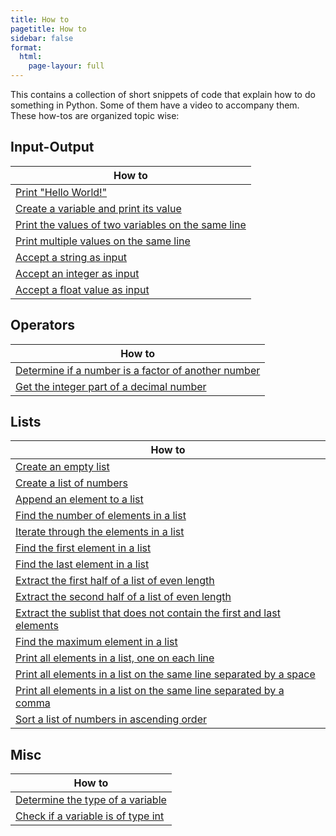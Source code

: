 ```yaml
---
title: How to
pagetitle: How to
sidebar: false
format:
  html:
    page-layour: full
---
```


This contains a collection of short snippets of code that explain how to do something in Python. Some of them have a video to accompany them. These how-tos are organized topic wise:

## Input-Output

| How to                                                       |
| ------------------------------------------------------------ |
| [Print "Hello World!"](/howto/howto-1.md)                    |
| [Create a variable and print its value](/howto/howto-2.md)   |
| [Print the values of two variables on the same line](/howto/howto-3.md) |
| [Print multiple values on the same line](/howto/howto-4.md)  |
| [Accept a string as input](/howto/howto-6.md)                |
| [Accept an integer as input](/howto/howto-7.md)              |
| [Accept a float value as input](/howto/howto-10.md)          |

## Operators

| How to                                                       |
| ------------------------------------------------------------ |
| [Determine if a number is a factor of another number](/howto/howto-25.md) |
| [Get the integer part of a decimal number](/howto/howto-26.md) |

## Lists

| How to                                                       |
| ------------------------------------------------------------ |
| [Create an empty list](/howto/howto-8.md)                    |
| [Create a list of numbers](/howto/howto-9.md)                |
| [Append an element to a list](/howto/howto-11.md)            |
| [Find the number of elements in a list](/howto/howto-12.md)  |
| [Iterate through the elements in a list](/howto/howto-13.md) |
| [Find the first element in a list](/howto/howto-17.md)       |
| [Find the last element in a list](/howto/howto-18.md)        |
| [Extract the first half of a list of even length](/howto/howto-20.md) |
| [Extract the second half of a list of even length](/howto/howto-21.md) |
| [Extract the sublist that does not contain the first and last elements](/howto/howto-22.md) |
| [Find the maximum element in a list](/howto/howto-23.md)     |
| [Print all elements in a list, one on each line](/howto/howto-14.md) |
| [Print all elements in a list on the same line separated by a space](/howto/howto-15.md) |
| [Print all elements in a list on the same line separated by a comma](/howto/howto-16.md) |
| [Sort a list of numbers in ascending order](/howto/howto-24.md) |

## Misc

| How to                                                   |
| -------------------------------------------------------- |
| [Determine the type of a variable](/howto/howto-5.md)    |
| [Check if a variable is of type int](/howto/howto-19.md) |

